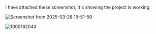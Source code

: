 I have attached these screenshot, It's showing the project is working.

![Screenshot from 2025-03-28 15-51-50](https://github.com/user-attachments/assets/646f02f8-bade-438e-96d7-f85b3047d570)

![1000162043](https://github.com/user-attachments/assets/c3f9df16-1e7f-4f71-867a-f1cf64fd6d58)


